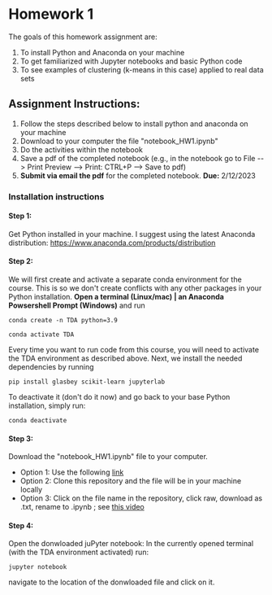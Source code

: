 # Homework 1

The goals of this homework assignment are:
1. To install Python and Anaconda on your machine
2. To get familiarized with Jupyter notebooks and basic Python code
3. To see examples of clustering (k-means in this case) applied to real data sets

## Assignment Instructions:
1. Follow the steps described below to install python and anaconda on your machine
2. Download to your computer the file "notebook_HW1.ipynb"
3. Do the activities within the notebook
4. Save a pdf of the completed notebook (e.g., in the notebook go to File --> Print Preview --> Print: CTRL+P --> Save to pdf)
5. **Submit via email the pdf** for the completed notebook. **Due:** 2/12/2023 


### Installation instructions

#### Step 1:
Get Python installed in your machine. I suggest using the latest Anaconda distribution: https://www.anaconda.com/products/distribution

#### Step 2:
We will first create and activate a separate conda environment for the course. This is so we don't create conflicts with any other packages in your Python installation. **Open a terminal (Linux/mac) | an Anaconda Powsershell Prompt (Windows)** and run
```
conda create -n TDA python=3.9
```
```
conda activate TDA
```
Every time you want to run code from this course, you will need to activate the TDA environment as described above.
Next, we install the needed dependencies by running
```
pip install glasbey scikit-learn jupyterlab
```

To deactivate it (don't do it now) and go back to your base Python installation, simply run:
```
conda deactivate
```

#### Step 3:
Download the "notebook_HW1.ipynb" file to your computer. 
* Option 1: Use the following [link](https://joperea.squarespace.com/s/notebook_HW1.ipynb)
* Option 2: Clone this repository and the file will be in your machine locally
* Option 3: Click on the file name in the repository, click raw, download as .txt, rename to .ipynb ; see [this video](https://www.gitkraken.com/learn/git/github-download#how-to-downlaod-a-file-from-github)

#### Step 4:
Open the donwloaded juPyter notebook: In the currently opened terminal (with the TDA environment activated) run:
```
jupyter notebook
```
navigate to the location of the donwloaded file and click on it.

